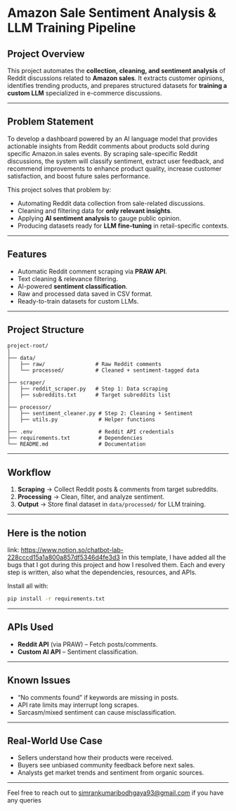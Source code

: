 # Amazon Sale Sentiment Analysis & LLM Training Pipeline

## Project Overview

This project automates the **collection, cleaning, and sentiment analysis** of Reddit discussions related to **Amazon sales**.
It extracts customer opinions, identifies trending products, and prepares structured datasets for **training a custom LLM** specialized in e-commerce discussions.

---

## Problem Statement

To develop a dashboard powered by an AI language model that provides actionable insights from Reddit comments about products sold during specific Amazon.in sales events. By scraping sale-specific Reddit discussions, the system will classify sentiment, extract user feedback, and recommend improvements to enhance product quality, increase customer satisfaction, and boost future sales performance.

This project solves that problem by:

* Automating Reddit data collection from sale-related discussions.
* Cleaning and filtering data for **only relevant insights**.
* Applying **AI sentiment analysis** to gauge public opinion.
* Producing datasets ready for **LLM fine-tuning** in retail-specific contexts.

---

## Features

* Automatic Reddit comment scraping via **PRAW API**.
* Text cleaning & relevance filtering.
* AI-powered **sentiment classification**.
* Raw and processed data saved in CSV format.
* Ready-to-train datasets for custom LLMs.

---

## Project Structure

```
project-root/
│
├── data/
│   ├── raw/                # Raw Reddit comments
│   └── processed/          # Cleaned + sentiment-tagged data
│
├── scraper/
│   ├── reddit_scraper.py   # Step 1: Data scraping
│   ├── subreddits.txt      # Target subreddits list
│
├── processor/
│   ├── sentiment_cleaner.py # Step 2: Cleaning + Sentiment
│   ├── utils.py             # Helper functions
│
├── .env                     # Reddit API credentials
├── requirements.txt         # Dependencies
└── README.md                # Documentation
```

---

## Workflow

1. **Scraping** → Collect Reddit posts & comments from target subreddits.
2. **Processing** → Clean, filter, and analyze sentiment.
3. **Output** → Store final dataset in `data/processed/` for LLM training.

---

## Here is the notion
link: https://www.notion.so/chatbot-lab-228cccd15a1a800a857df5346d4fe3d3
In this template, I have added all the bugs that I got during this project and how I resolved them. Each and every step is written, also what the dependencies, resources, and APIs.

Install all with:

```bash
pip install -r requirements.txt
```
---

## APIs Used

* **Reddit API** (via PRAW) – Fetch posts/comments.
* **Custom AI API** – Sentiment classification.
---

## Known Issues

* “No comments found” if keywords are missing in posts.
* API rate limits may interrupt long scrapes.
* Sarcasm/mixed sentiment can cause misclassification.
---

## Real-World Use Case

* Sellers understand how their products were received.
* Buyers see unbiased community feedback before next sales.
* Analysts get market trends and sentiment from organic sources.

---
Feel free to reach out to simrankumaribodhgaya93@gmail.com if you have any queries 
